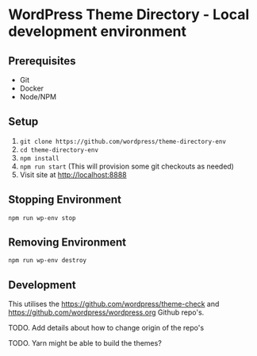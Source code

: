 # WordPress Theme Directory - Local development environment

## Prerequisites
- Git
- Docker
- Node/NPM

## Setup
1. `git clone https://github.com/wordpress/theme-directory-env`
2. `cd theme-directory-env`
3. `npm install`
4. `npm run start` (This will provision some git checkouts as needed)
5. Visit site at <a href="http://localhost:8888" target="_blank">http://localhost:8888</a>

## Stopping Environment
`npm run wp-env stop`

## Removing Environment
`npm run wp-env destroy`

## Development

This utilises the https://github.com/wordpress/theme-check and https://github.com/wordpress/wordpress.org Github repo's.

TODO. Add details about how to change origin of the repo's

TODO. Yarn might be able to build the themes?
